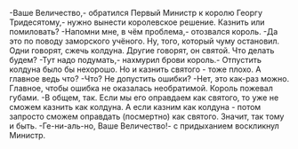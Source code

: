   -Ваше Величество,- обратился Первый Министр к королю Георгу Тридесятому,- нужно вынести королевское решение. Казнить или помиловать?
-Напомни мне, в чём проблема,- отозвался король.
-Да это по поводу заморского учёного. Ну, того, который чуму остановил. Одни говорят, сжечь колдуна. Другие говорят, он святой. Что делать будем?
-Тут надо подумать,- нахмурил брови король.- Отпустить колдуна было бы нехорошо. Но и казнить святого - тоже плохо. А главное ведь что?
-Что? Не допустить ошибки?
-Нет, это как-раз можно. Главное, чтобы ошибка не оказалась необратимой.
Король пожевал губами.
-В общем, так. Если мы его оправдаем как святого, то уже не сможем казнить как колдуна. А если казним как колдуна - потом запросто сможем оправдать (посмертно) как святого. Значит, так тому и быть.
-Ге-ни-аль-но, Ваше Величество!- с придыханием воскликнул Министр.    